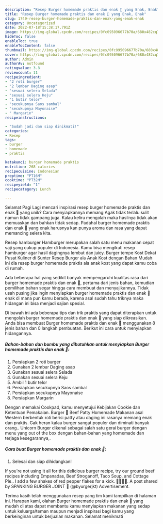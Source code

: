 ```yaml
---
description: "Resep Burger homemade praktis dan enak 🍔 yang Enak, Enak"
title: "Resep Burger homemade praktis dan enak 🍔 yang Enak, Enak"
slug: 1749-resep-burger-homemade-praktis-dan-enak-yang-enak-enak
category: Uncategorized
date: 2022-07-18T15:38:17.791Z
image: https://img-global.cpcdn.com/recipes/0fc095096677b70a/680x482cq70/burger-homemade-praktis-dan-enak-foto-resep-utama.jpg
hideToc: false
enableToc: true
enableTocContent: false
thumbnail: https://img-global.cpcdn.com/recipes/0fc095096677b70a/680x482cq70/burger-homemade-praktis-dan-enak-foto-resep-utama.jpg
cover: https://img-global.cpcdn.com/recipes/0fc095096677b70a/680x482cq70/burger-homemade-praktis-dan-enak-foto-resep-utama.jpg
author: Admin
authorAv: notfound
ratingvalue: 3.8
reviewcount: 11
recipeingredient:
- "2 roti burger"
- "2 lembar Daging asap"
- "sesuai selera Selada"
- "sesuai selera Keju"
- "1 butir telor"
- "secukupnya Saos sambal"
- "secukupnya Mayonaise"
- " Margarin"
recipeinstructions:

- "Sudah jadi dan siap dinikmati!"
categories:
- Resep
tags:
- burger
- homemade
- praktis

katakunci: burger homemade praktis 
nutrition: 268 calories
recipecuisine: Indonesian
preptime: "PT16M"
cooktime: "PT32M"
recipeyield: "1"
recipecategory: Lunch

---
```



Selamat Pagi Lagi mencari inspirasi resep burger homemade praktis dan enak 🍔 yang unik? Cara menyiapkannya memang Agak tidak terlalu sulit namun tidak gampang juga. Kalau keliru mengolah maka hasilnya tidak akan memuaskan dan bahkan tidak sedap. Padahal burger homemade praktis dan enak 🍔 yang enak harusnya kan punya aroma dan rasa yang dapat memancing selera kita.


Resep hamburger Hamburger merupakan salah satu menu makanan cepat saji yang cukup populer di Indonesia. Kamu bisa mengikuti resep hamburger agar hasil dagingnya lembut dan juicy. Burger tempe Kost Dekat Pusat Kuliner di Sunter Resep Burger ala Anak Kost dengan Bahan Mudah Ini dia resep burger homemade praktis ala anak kost yang dapat kamu coba di rumah.

Ada beberapa hal yang sedikit banyak mempengaruhi kualitas rasa dari burger homemade praktis dan enak 🍔, pertama dari jenis bahan, kemudian pemilihan bahan segar hingga cara membuat dan menyajikannya. Tidak usah pusing jika ingin menyiapkan burger homemade praktis dan enak 🍔 enak di mana pun kamu berada, karena asal sudah tahu triknya maka hidangan ini bisa menjadi sajian spesial.


Di bawah ini ada beberapa tips dan trik praktis yang dapat diterapkan untuk mengolah burger homemade praktis dan enak 🍔 yang siap dikreasikan. Anda bisa membuat Burger homemade praktis dan enak 🍔 menggunakan 8 jenis bahan dan 0 langkah pembuatan. Berikut ini cara untuk menyiapkan hidangannya.

<!--inarticleads1-->

##### Bahan-bahan dan bumbu yang dibutuhkan untuk menyiapkan Burger homemade praktis dan enak 🍔:

1. Persiapkan 2 roti burger
1. Gunakan 2 lembar Daging asap
1. Gunakan sesuai selera Selada
1. Gunakan sesuai selera Keju
1. Ambil 1 butir telor
1. Persiapkan secukupnya Saos sambal
1. Persiapkan secukupnya Mayonaise
1. Persiapkan  Margarin


Dengan memakai Cookpad, kamu menyetujui Kebijakan Cookie dan Ketentuan Pemakaian. Burger 🍔 Beef Patty Homemade Makanan asal Western berbentuk roti berisi patty atau daging ini rasanya memang enak dan praktis. Gak heran kalau burger sangat populer dan diminati banyak orang.. Unicorn Burger dikenal sebagai salah satu gerai burger dengan menu yang out of the box dengan bahan-bahan yang homemade dan terjaga kesegarannya,. 

<!--inarticleads2-->

##### Cara buat Burger homemade praktis dan enak 🍔:


1. Selesai dan siap dihidangkan!

If you&#39;re not using it all for this delicious burger recipe, try our ground beef recipes including Empanadas, Beef Stroganoff, Taco Soup, and Cottage Pie.. I add a few shakes of red pepper flakes for a kick. 🍔😋😋😋. A post shared by SPANKING BURGER JOINT 🍔 (@byurgerjkt) Advertisement. 

Terima kasih telah menggunakan resep yang tim kami tampilkan di halaman ini. Harapan kami, olahan Burger homemade praktis dan enak 🍔 yang mudah di atas dapat membantu kamu menyiapkan makanan yang sedap untuk keluarga/teman maupun menjadi inspirasi bagi kamu yang berkeinginan untuk berjualan makanan. Selamat menikmati

